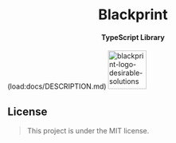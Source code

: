 <!-- ⚠️ This README has been generated from the file(s) "DOCUMENTATION.md" ⚠️--><h1 align="center">Blackprint</h1>
<h4 align="center">TypeScript Library</h4>

(load:docs/DESCRIPTION.md)
<img src="/logo.png" height="77" width="77" alt="blackprint-logo-desirable-solutions"/>



<h2>License</h2>

> This project is under the MIT license.